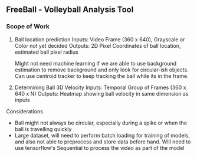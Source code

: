 ## FreeBall - Volleyball Analysis Tool

### Scope of Work
1. Ball location prediction
    Inputs: Video Frame (360 x 640), Grayscale or Color not yet decided
    Outputs: 2D Pixel Coordinates of ball location, estimated ball pixel radius

    Might not need machine learning if we are able to use background estimation to remove background and only look for circular-ish objects. Can use centroid tracker to keep tracking the ball while its in the frame.

2. Determining Ball 3D Velocity 
    Inputs: Temporal Group of Frames (360 x 640 x N)
    Outputs: Heatmap showing ball velocity in same dimension as inputs

Considerations
- Ball might not always be circular, especially during a spike or when the ball is travelling quickly
- Large dataset, will need to perform batch loading for training of models, and also not able to preprocess and store data before hand. Will need to use tensorflow's Sequential to process the video as part of the model